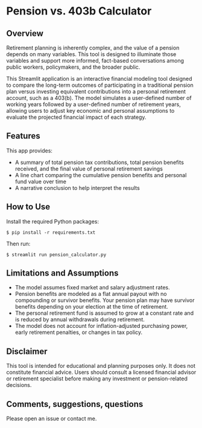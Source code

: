 # Pension vs. 403b Calculator

## Overview
Retirement planning is inherently complex, and the value of a pension depends on many variables. This tool is designed to illuminate those variables and support more informed, fact-based conversations among public workers, policymakers, and the broader public.

This Streamlit application is an interactive financial modeling tool designed to compare the long-term outcomes of participating in a traditional pension plan versus investing equivalent contributions into a personal retirement account, such as a 403(b). The model simulates a user-defined number of working years followed by a user-defined number of retirement years, allowing users to adjust key economic and personal assumptions to evaluate the projected financial impact of each strategy.

## Features
This app provides:
- A summary of total pension tax contributions, total pension benefits received, and the final value of personal retirement savings
- A line chart comparing the cumulative pension benefits and personal fund value over time
- A narrative conclusion to help interpret the results

## How to Use

Install the required Python packages:
```
$ pip install -r requirements.txt
```

Then run:
```
$ streamlit run pension_calculator.py
```

## Limitations and Assumptions
- The model assumes fixed market and salary adjustment rates.
- Pension benefits are modeled as a flat annual payout with no compounding or survivor benefits. Your pension plan may have survivor benefits depending on your election at the time of retirement.
- The personal retirement fund is assumed to grow at a constant rate and is reduced by annual withdrawals during retirement.
- The model does not account for inflation-adjusted purchasing power, early retirement penalties, or changes in tax policy.

## Disclaimer
This tool is intended for educational and planning purposes only. It does not constitute financial advice. Users should consult a licensed financial advisor or retirement specialist before making any investment or pension-related decisions.

## Comments, suggestions, questions
Please open an issue or contact me.
